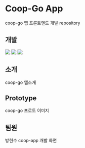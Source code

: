 # Coop-Go App
coop-go 앱 프론트엔드 개발 repository 

## 개발 
<img src="https://img.shields.io/badge/Android-green?style=for-the-badge&logo=Android&logoColor=black"/></a>
<img src="https://img.shields.io/badge/Flutter-blue?style=for-the-badge&logo=Flutter&logoColor=black"/></a>
<img src="https://img.shields.io/badge/Dart-navy?style=for-the-badge&logo=Dart&logoColor=white"/></a>
## 소개
coop-go 앱소개

## Prototype
coop-go 프로토 이미지

## 팀원
방현수
coop-app 개발 화면

